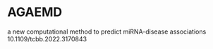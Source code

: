# AGAEMD
a new computational method to predict miRNA-disease associations
10.1109/tcbb.2022.3170843
